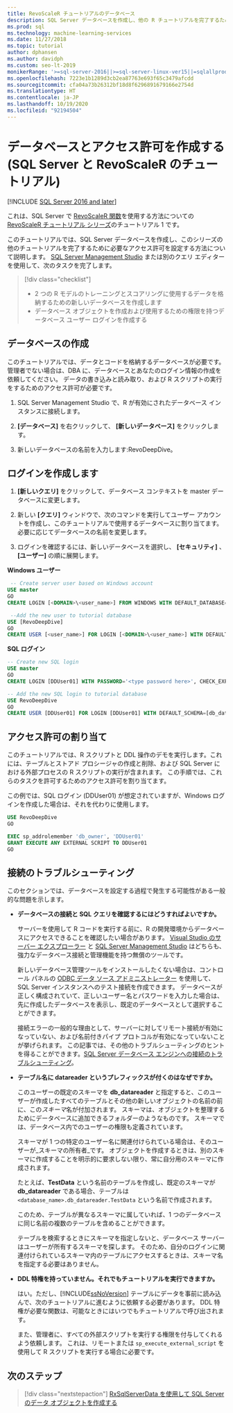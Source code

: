 ```yaml
---
title: RevoScaleR チュートリアルのデータベース
description: SQL Server データベースを作成し、他の R チュートリアルを完了するために必要なアクセス許可を設定します。
ms.prod: sql
ms.technology: machine-learning-services
ms.date: 11/27/2018
ms.topic: tutorial
author: dphansen
ms.author: davidph
ms.custom: seo-lt-2019
monikerRange: '>=sql-server-2016||>=sql-server-linux-ver15||=sqlallproducts-allversions'
ms.openlocfilehash: 7223e1b1289d3cb2ea87763e693f65c3479afcdd
ms.sourcegitcommit: cfa04a73b26312bf18d8f6296891679166e2754d
ms.translationtype: HT
ms.contentlocale: ja-JP
ms.lasthandoff: 10/19/2020
ms.locfileid: "92194504"
---
```

# <a name="create-a-database-and-permissions-sql-server-and-revoscaler-tutorial"></a>データベースとアクセス許可を作成する (SQL Server と RevoScaleR のチュートリアル)
[!INCLUDE [SQL Server 2016 and later](../../includes/applies-to-version/sqlserver2016.md)]

これは、SQL Server で [RevoScaleR 関数](/machine-learning-server/r-reference/revoscaler/revoscaler)を使用する方法についての [RevoScaleR チュートリアル シリーズ](deepdive-data-science-deep-dive-using-the-revoscaler-packages.md)のチュートリアル 1 です。

このチュートリアルでは、SQL Server データベースを作成し、このシリーズの他のチュートリアルを完了するために必要なアクセス許可を設定する方法について説明します。 [SQL Server Management Studio](../../ssms/download-sql-server-management-studio-ssms.md) または別のクエリ エディターを使用して、次のタスクを完了します。

> [!div class="checklist"]
> * 2 つの R モデルのトレーニングとスコアリングに使用するデータを格納するための新しいデータベースを作成します
> * データベース オブジェクトを作成および使用するための権限を持つデータベース ユーザー ログインを作成する
  
## <a name="create-the-database"></a>データベースの作成

このチュートリアルでは、データとコードを格納するデータベースが必要です。 管理者でない場合は、DBA に、データベースとあなたのログイン情報の作成を依頼してください。 データの書き込みと読み取り、および R スクリプトの実行をするためのアクセス許可が必要です。

1. SQL Server Management Studio で、R が有効にされたデータベース インスタンスに接続します。

2. **[データベース]** を右クリックして、 **[新しいデータベース]** をクリックします。
  
2. 新しいデータベースの名前を入力します:RevoDeepDive。
  
## <a name="create-a-login"></a>ログインを作成します
  
1. **[新しいクエリ]** をクリックして、データベース コンテキストを master データベースに変更します。
  
2. 新しい **[クエリ]** ウィンドウで、次のコマンドを実行してユーザー アカウントを作成し、このチュートリアルで使用するデータベースに割り当てます。 必要に応じてデータベースの名前を変更します。

3. ログインを確認するには、新しいデータベースを選択し、 **[セキュリティ]** 、 **[ユーザー]** の順に展開します。
  
**Windows ユーザー**
  
```sql
 -- Create server user based on Windows account
USE master
GO
CREATE LOGIN [<DOMAIN>\<user_name>] FROM WINDOWS WITH DEFAULT_DATABASE=[RevoDeepDive]

 --Add the new user to tutorial database
USE [RevoDeepDive]
GO
CREATE USER [<user_name>] FOR LOGIN [<DOMAIN>\<user_name>] WITH DEFAULT_SCHEMA=[db_datareader]
```

**SQL ログイン**

```sql
-- Create new SQL login
USE master
GO
CREATE LOGIN [DDUser01] WITH PASSWORD='<type password here>', CHECK_EXPIRATION=OFF, CHECK_POLICY=OFF;

-- Add the new SQL login to tutorial database
USE RevoDeepDive
GO
CREATE USER [DDUser01] FOR LOGIN [DDUser01] WITH DEFAULT_SCHEMA=[db_datareader]
```

## <a name="assign-permissions"></a>アクセス許可の割り当て

このチュートリアルでは、R スクリプトと DDL 操作のデモを実行します。これには、テーブルとストアド プロシージャの作成と削除、および SQL Server における外部プロセスの R スクリプトの実行が含まれます。 この手順では、これらのタスクを許可するためのアクセス許可を割り当てます。

この例では、SQL ログイン (DDUser01) が想定されていますが、Windows ログインを作成した場合は、それを代わりに使用します。

```sql
USE RevoDeepDive
GO

EXEC sp_addrolemember 'db_owner', 'DDUser01'
GRANT EXECUTE ANY EXTERNAL SCRIPT TO DDUser01
GO
```

## <a name="troubleshoot-connections"></a>接続のトラブルシューティング

このセクションでは、データベースを設定する過程で発生する可能性がある一般的な問題を示します。

- **データベースの接続と SQL クエリを確認するにはどうすればよいですか。**
  
    サーバーを使用して R コードを実行する前に、R の開発環境からデータベースにアクセスできることを確認したい場合があります。 [Visual Studio のサーバー エクスプローラー](/previous-versions/x603htbk(v=vs.140)) と [SQL Server Management Studio](../../ssms/download-sql-server-management-studio-ssms.md) はどちらも、強力なデータベース接続と管理機能を持つ無償のツールです。
  
    新しいデータベース管理ツールをインストールしたくない場合は、コントロール パネルの [ODBC データ ソース アドミニストレーター](../../odbc/admin/odbc-data-source-administrator.md?view=sql-server-2017) を使用して、SQL Server インスタンスへのテスト接続を作成できます。 データベースが正しく構成されていて、正しいユーザー名とパスワードを入力した場合は、先に作成したデータベースを表示し、既定のデータベースとして選択することができます。
  
    接続エラーの一般的な理由として、サーバーに対してリモート接続が有効になっていない、および名前付きパイプ プロトコルが有効になっていないことが挙げられます。 この記事では、その他のトラブルシューティングのヒントを得ることができます。[SQL Server データベース エンジンへの接続のトラブルシューティング](../../database-engine/configure-windows/troubleshoot-connecting-to-the-sql-server-database-engine.md)。
  
- **テーブル名に datareader というプレフィックスが付くのはなぜですか。**
  
    このユーザーの既定のスキーマを **db_datareader** と指定すると、このユーザーが作成したすべてのテーブルとその他の新しいオブジェクトの名前の前に、この*スキーマ*名が付加されます。 スキーマは、オブジェクトを整理するためにデータベースに追加できるフォルダーのようなものです。 スキーマでは、データベース内でのユーザーの権限も定義されています。
  
    スキーマが 1 つの特定のユーザー名に関連付けられている場合は、そのユーザーが_スキーマの所有者_です。 オブジェクトを作成するときは、別のスキーマに作成することを明示的に要求しない限り、常に自分用のスキーマに作成されます。
  
    たとえば、**TestData** という名前のテーブルを作成し、既定のスキーマが **db_datareader** である場合、テーブルは `<database_name>.db_datareader.TestData` という名前で作成されます。
  
    このため、テーブルが異なるスキーマに属していれば、1 つのデータベースに同じ名前の複数のテーブルを含めることができます。
   
    テーブルを検索するときにスキーマを指定しないと、データベース サーバーはユーザーが所有するスキーマを探します。 そのため、自分のログインに関連付けられているスキーマ内のテーブルにアクセスするときは、スキーマ名を指定する必要はありません。
  
- **DDL 特権を持っていません。それでもチュートリアルを実行できますか。**
  
    はい。ただし、[!INCLUDE[ssNoVersion](../../includes/ssnoversion-md.md)] テーブルにデータを事前に読み込んで、次のチュートリアルに進むように依頼する必要があります。 DDL 特権が必要な関数は、可能なときにはいつでもチュートリアルで呼び出されます。

    また、管理者に、すべての外部スクリプトを実行する権限を付与してくれるよう依頼します。 これは、リモートまたは `sp_execute_external_script` を使用して R スクリプトを実行する場合に必要です。

## <a name="next-steps"></a>次のステップ

> [!div class="nextstepaction"]
> [RxSqlServerData を使用して SQL Server のデータ オブジェクトを作成する](../../machine-learning/tutorials/deepdive-create-sql-server-data-objects-using-rxsqlserverdata.md)